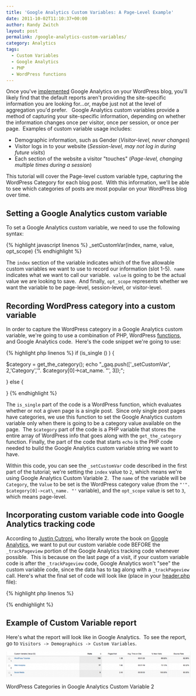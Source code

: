 ```yaml
---
title: 'Google Analytics Custom Variables: A Page-Level Example'
date: 2011-10-02T11:10:37+00:00
author: Randy Zwitch
layout: post
permalink: /google-analytics-custom-variables/
category: Analytics
tags:
  - Custom Variables
  - Google Analytics
  - PHP
  - WordPress functions
---
```

Once you've <a title="Google Analytics for WordPress: Two Methods" href="http://randyzwitch.com/2011/08/google-analytics-for-wordpress/" target="_blank">implemented</a> Google Analytics on your WordPress blog, you'll likely find that the default reports aren't providing the site-specific information you are looking for...or, maybe just not at the level of aggregation you'd prefer.   Google Analytics custom variables provide a method of capturing your site-specific information, depending on whether the information changes once per visitor, once per session, or once per page.  Examples of custom variable usage includes:

  * Demographic information, such as Gender (_Visitor-level, never changes_)
  * Visitor logs in to your website (_Session-level, may not log in during future visits_)
  * Each section of the website a visitor "touches" (_Page-level, changing multiple times during a session_)

This tutorial will cover the Page-level custom variable type, capturing the WordPress Category for each blog post.  With this information, we'll be able to see which categories of posts are most popular on your WordPress blog over time.

## Setting a Google Analytics custom variable

To set a Google Analytics custom variable, we need to use the following syntax:

{% highlight javascript linenos %}
_setCustomVar(index, name, value, opt_scope)
{% endhighlight %}

The `index` section of the variable indicates which of the five allowable custom variables we want to use to record our information (slot 1-5).  `name` indicates what we want to call our variable.  `value` is going to be the actual value we are looking to save.  And finally, `opt_scope` represents whether we want the variable to be page-level, session-level, or visitor-level.

## Recording WordPress category into a custom variable

In order to capture the WordPress category in a Google Analytics custom variable, we're going to use a combination of PHP, WordPress <a title="WordPress functions" href="http://codex.wordpress.org/Function_Reference" target="_blank">functions</a>, and Google Analytics code.  Here's the code snippet we're going to use:

{% highlight php linenos %}
if (is_single () ) {

$category = get_the_category();
echo "_gaq.push(['_setCustomVar', 2,'Category','". $category[0]->cat_name. "', 3]);";

} else {

}
{% endhighlight %}

The `is_single` part of the code is a WordPress function, which evaluates whether or not a given page is a single post.  Since only single post pages have categories, we use this function to set the Google Analytics custom variable only when there is going to be a category value available on the page.  The `$category` part of the code is a PHP variable that stores the entire array of WordPress info that goes along with the `get_the_category` function. Finally, the part of the code that starts `echo` is the PHP code needed to build the Google Analytics custom variable string we want to have. 

Within this code, you can see the `_setCustomVar` code described in the first part of the tutorial; we're setting the `index` value to `2`, which means we're using Google Analytics Custom Variable 2.  The `name` of the variable will be `Category`, the `Value` to be set is the WordPress category value (from the `"'". $category[0]->cat\_name. "'` variable), and the `opt_scope` value is set to `3`, which means page-level.

## Incorporating custom variable code into Google Analytics tracking code

According to <a title="More info on Google Analytics custom variables" href="http://cutroni.com/blog/2011/05/18/mastering-google-analytics-custom-variables/" target="_blank">Justin Cutroni</a>, who literally wrote the book on [Google Analytics](http://www.amazon.com/gp/product/0596158009/ref=as_li_ss_tl?ie=UTF8&tag=thefuquexpe-20&linkCode=as2&camp=217145&creative=399369&creativeASIN=0596158009), we want to put our custom variable code BEFORE the `_trackPageview` portion of the Google Analytics tracking code whenever possible.  This is because on the last page of a visit, if your custom variable code is after the `_trackPageview` code, Google Analytics won't "see" the custom variable code, since the data has to tag along with a `_trackPageview` call. Here's what the final set of code will look like (place in your <a title="Installing Google Analytics tracking code" href="http://randyzwitch.com/2011/08/google-analytics-for-wordpress/" target="_blank">header.php</a> file):

{% highlight php linenos %}
<script type="text/javascript">

var _gaq =_gaq || [];
 _gaq.push(['_setAccount', 'UA-XXXXXXXX-X']);

if (is_single () ) {

$category = get_the_category();
echo "_gaq.push(['_setCustomVar', 2,'Category','". $category[0]->cat_name. "', 3]);";

} else {

}

_gaq.push(['_trackPageview']);
_gaq.push(['_trackPageLoadTime']);

(function() {

 var ga = document.createElement('script');
 ga.type = 'text/javascript';
 ga.async = true;

 ga.src = ('https:' == document.location.protocol ? 'https://ssl' : 'http://www') + '.google-analytics.com/ga.js';
 var s = document.getElementsByTagName('script')[0]; s.parentNode.insertBefore(ga,s);
})();

</script>
{% endhighlight %}

## Example of Custom Variable report

Here's what the report will look like in Google Analytics.  To see the report, go to `Visitors -> Demographics -> Custom Variables`.

![google-analytics-custom-variables](/wp-content/uploads/2011/10/google-analytics-custom-variables-1024x143.png)

<p class="wp-caption-text">
WordPress Categories in Google Analytics Custom Variable 2
</p>
